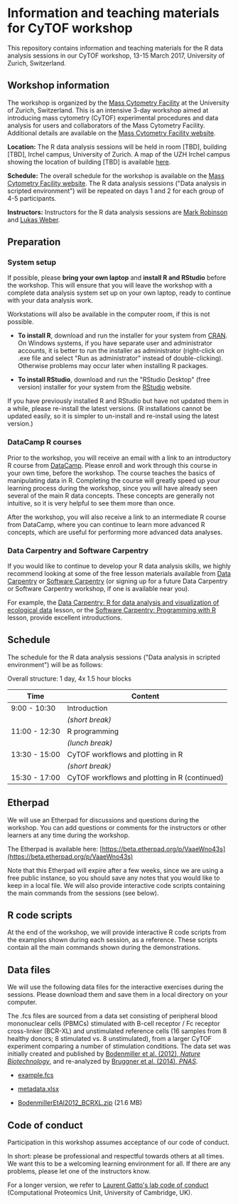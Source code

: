 # Information and teaching materials for CyTOF workshop

This repository contains information and teaching materials for the R data analysis sessions in our CyTOF workshop, 13-15 March 2017, University of Zurich, Switzerland.



## Workshop information

The workshop is organized by the [Mass Cytometry Facility](http://www.cytometry.uzh.ch/en/mcf.html) at the University of Zurich, Switzerland. This is an intensive 3-day workshop aimed at introducing mass cytometry (CyTOF) experimental procedures and data analysis for users and collaborators of the Mass Cytometry Facility. Additional details are available on the [Mass Cytometry Facility website](http://www.cytometry.uzh.ch/en/mcf/training.html).

**Location:** The R data analysis sessions will be held in room [TBD], building [TBD], Irchel campus, University of Zurich. A map of the UZH Irchel campus showing the location of building [TBD] is available [here](Irchel_campus_map.png).

**Schedule:** The overall schedule for the workshop is available on the [Mass Cytometry Facility website](http://www.cytometry.uzh.ch/en/mcf/training.html). The R data analysis sessions ("Data analysis in scripted environment") will be repeated on days 1 and 2 for each group of 4-5 participants.

**Instructors:** Instructors for the R data analysis sessions are [Mark Robinson](http://www.imls.uzh.ch/en/research/robinson.html) and [Lukas Weber](https://github.com/lmweber).



## Preparation

### System setup

If possible, please **bring your own laptop** and **install R and RStudio** before the workshop. This will ensure that you will leave the workshop with a complete data analysis system set up on your own laptop, ready to continue with your data analysis work.

Workstations will also be available in the computer room, if this is not possible.

- **To install R**, download and run the installer for your system from [CRAN](https://cran.r-project.org/). On Windows systems, if you have separate user and administrator accounts, it is better to run the installer as administrator (right-click on .exe file and select "Run as administrator" instead of double-clicking). Otherwise problems may occur later when installing R packages.

- **To install RStudio**, download and run the "RStudio Desktop" (free version) installer for your system from the [RStudio](https://www.rstudio.com/) website.

If you have previously installed R and RStudio but have not updated them in a while, please re-install the latest versions. (R installations cannot be updated easily, so it is simpler to un-install and re-install using the latest version.)


### DataCamp R courses

Prior to the workshop, you will receive an email with a link to an introductory R course from [DataCamp](https://www.datacamp.com/). Please enroll and work through this course in your own time, before the workshop. The course teaches the basics of manipulating data in R. Completing the course will greatly speed up your learning process during the workshop, since you will have already seen several of the main R data concepts. These concepts are generally not intuitive, so it is very helpful to see them more than once.

After the workshop, you will also receive a link to an intermediate R course from DataCamp, where you can continue to learn more advanced R concepts, which are useful for performing more advanced data analyses.


### Data Carpentry and Software Carpentry

If you would like to continue to develop your R data analysis skills, we highly recommend looking at some of the free lesson materials available from [Data Carpentry](http://www.datacarpentry.org/) or [Software Carpentry](https://software-carpentry.org/) (or signing up for a future Data Carpentry or Software Carpentry workshop, if one is available near you).

For example, the [Data Carpentry: R for data analysis and visualization of ecological data](http://www.datacarpentry.org/R-ecology-lesson/) lesson, or the [Software Carpentry: Programming with R](http://swcarpentry.github.io/r-novice-inflammation/) lesson, provide excellent introductions.



## Schedule

The schedule for the R data analysis sessions ("Data analysis in scripted environment") will be as follows:

Overall structure: 1 day, 4x 1.5 hour blocks


| Time          | Content                                       |
|---------------|-----------------------------------------------|
|  9:00 - 10:30 | Introduction                                  |
|               | *(short break)*                               |
| 11:00 - 12:30 | R programming                                 |
|               | *(lunch break)*                               |
| 13:30 - 15:00 | CyTOF workflows and plotting in R             |
|               | *(short break)*                               |
| 15:30 - 17:00 | CyTOF workflows and plotting in R (continued) |



## Etherpad

We will use an Etherpad for discussions and questions during the workshop. You can add questions or comments for the instructors or other learners at any time during the workshop.

The Etherpad is available here: [https://beta.etherpad.org/p/VaaeWno43s](https://beta.etherpad.org/p/VaaeWno43s)

Note that this Etherpad will expire after a few weeks, since we are using a free public instance, so you should save any notes that you would like to keep in a local file. We will also provide interactive code scripts containing the main commands from the sessions (see below).



## R code scripts

At the end of the workshop, we will provide interactive R code scripts from the examples shown during each session, as a reference. These scripts contain all the main commands shown during the demonstrations.



## Data files

We will use the following data files for the interactive exercises during the sessions. Please download them and save them in a local directory on your computer.

The .fcs files are sourced from a data set consisting of peripheral blood mononuclear cells (PBMCs) stimulated with B-cell receptor / Fc receptor cross-linker (BCR-XL) and unstimulated reference cells (16 samples from 8 healthy donors; 8 stimulated vs. 8 unstimulated), from a larger CyTOF experiment comparing a number of stimulation conditions. The data set was initially created and published by [Bodenmiller et al. (2012), *Nature Biotechnology*](https://www.ncbi.nlm.nih.gov/pubmed/22902532), and re-analyzed by [Bruggner et al. (2014), *PNAS*](https://www.ncbi.nlm.nih.gov/pubmed/24979804).

- [example.fcs](data/example.fcs)

- [metadata.xlsx](data/metadata.xlsx)

- [BodenmillerEtAl2012_BCRXL.zip](data/BodenmillerEtAl2012_BCRXL.zip) (21.6 MB)



## Code of conduct

Participation in this workshop assumes acceptance of our code of conduct.

In short: please be professional and respectful towards others at all times. We want this to be a welcoming learning environment for all. If there are any problems, please let one of the instructors know.

For a longer version, we refer to [Laurent Gatto's lab code of conduct](https://lgatto.github.io/cpu-coc/) (Computational Proteomics Unit, University of Cambridge, UK).


